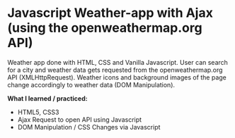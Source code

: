 # Javascript Weather-app with Ajax (using the openweathermap.org API)

Weather app done with HTML, CSS and Vanilla Javascript. User can search for a city and weather data gets requested from the openweathermap.org API (XMLHttpRequest).
Weather icons and background images of the page change accordingly to weather data (DOM Manipulation).
 
**What I learned / practiced:**
* HTML5, CSS3
* Ajax Request to open API using Javascript
* DOM Manipulation / CSS Changes via Javascript 

